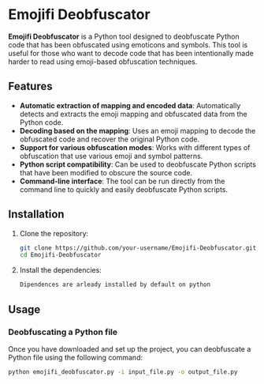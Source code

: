 # Emojifi Deobfuscator

**Emojifi Deobfuscator** is a Python tool designed to deobfuscate Python code that has been obfuscated using emoticons and symbols. This tool is useful for those who want to decode code that has been intentionally made harder to read using emoji-based obfuscation techniques.

## Features

- **Automatic extraction of mapping and encoded data**: Automatically detects and extracts the emoji mapping and obfuscated data from the Python code.
- **Decoding based on the mapping**: Uses an emoji mapping to decode the obfuscated code and recover the original Python code.
- **Support for various obfuscation modes**: Works with different types of obfuscation that use various emoji and symbol patterns.
- **Python script compatibility**: Can be used to deobfuscate Python scripts that have been modified to obscure the source code.
- **Command-line interface**: The tool can be run directly from the command line to quickly and easily deobfuscate Python scripts.

## Installation

1. Clone the repository:

    ```bash
    git clone https://github.com/your-username/Emojifi-Deobfuscator.git
    cd Emojifi-Deobfuscator
    ```

2. Install the dependencies:

    ```bash
    Dipendences are arleady installed by default on python
    ```

## Usage

### Deobfuscating a Python file

Once you have downloaded and set up the project, you can deobfuscate a Python file using the following command:

```bash
python emojifi_deobfuscator.py -i input_file.py -o output_file.py
